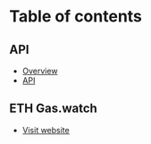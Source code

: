 # Table of contents

## API 
* [Overview](README.md)
* [API](api.md)

## ETH Gas.watch

* [Visit website](https://ethgas.watch/)